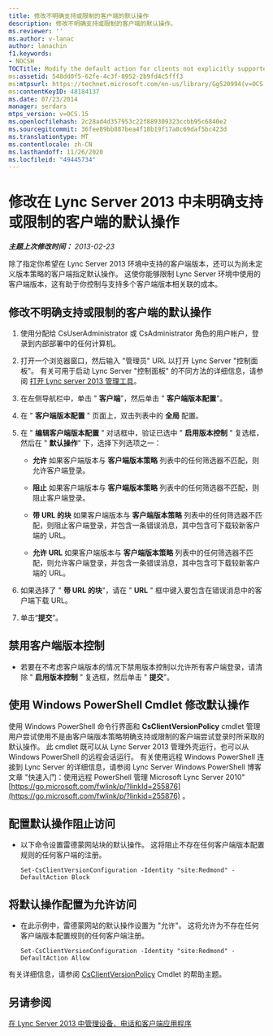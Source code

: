 ```yaml
---
title: 修改不明确支持或限制的客户端的默认操作
description: 修改不明确支持或限制的客户端的默认操作。
ms.reviewer: ''
ms.author: v-lanac
author: lanachin
f1.keywords:
- NOCSH
TOCTitle: Modify the default action for clients not explicitly supported or restricted
ms:assetid: 548dd0f5-62fe-4c3f-8952-2b9fd4c5fff3
ms:mtpsurl: https://technet.microsoft.com/en-us/library/Gg520994(v=OCS.15)
ms:contentKeyID: 48184137
ms.date: 07/23/2014
manager: serdars
mtps_version: v=OCS.15
ms.openlocfilehash: 2c28ad4d357953c22f889309323ccbb95c6840e2
ms.sourcegitcommit: 36fee89bb887bea4f18b19f17a8c69daf5bc423d
ms.translationtype: MT
ms.contentlocale: zh-CN
ms.lasthandoff: 11/26/2020
ms.locfileid: "49445734"
---
```

# <a name="modify-the-default-action-for-clients-not-explicitly-supported-or-restricted-in-lync-server-2013"></a>修改在 Lync Server 2013 中未明确支持或限制的客户端的默认操作

<div data-xmlns="http://www.w3.org/1999/xhtml">

<div class="topic" data-xmlns="http://www.w3.org/1999/xhtml" data-msxsl="urn:schemas-microsoft-com:xslt" data-cs="https://msdn.microsoft.com/">

<div data-asp="https://msdn2.microsoft.com/asp">



</div>

<div id="mainSection">

<div id="mainBody">

<span> </span>

_**主题上次修改时间：** 2013-02-23_

除了指定你希望在 Lync Server 2013 环境中支持的客户端版本，还可以为尚未定义版本策略的客户端指定默认操作。 这使你能够限制 Lync Server 环境中使用的客户端版本，这有助于你控制与支持多个客户端版本相关联的成本。

<div>

## <a name="to-modify-the-default-action-for-clients-not-explicitly-supported-or-restricted"></a>修改不明确支持或限制的客户端的默认操作

1.  使用分配给 CsUserAdministrator 或 CsAdministrator 角色的用户帐户，登录到内部部署中的任何计算机。

2.  打开一个浏览器窗口，然后输入 "管理员" URL 以打开 Lync Server "控制面板"。 有关可用于启动 Lync Server "控制面板" 的不同方法的详细信息，请参阅 [打开 Lync server 2013 管理工具](lync-server-2013-open-lync-server-administrative-tools.md)。

3.  在左侧导航栏中，单击 " **客户端**"，然后单击 " **客户端版本配置**"。

4.  在 " **客户端版本配置** " 页面上，双击列表中的 **全局** 配置。

5.  在 " **编辑客户端版本配置** " 对话框中，验证已选中 " **启用版本控制** " 复选框，然后在 " **默认操作**" 下，选择下列选项之一：
    
      - **允许**   如果客户端版本与 **客户端版本策略** 列表中的任何筛选器不匹配，则允许客户端登录。
    
      - **阻止**   如果客户端版本与 **客户端版本策略** 列表中的任何筛选器不匹配，则阻止客户端登录。
    
      - **带 URL 的块**   如果客户端版本与 **客户端版本策略** 列表中的任何筛选器不匹配，则阻止客户端登录，并包含一条错误消息，其中包含可下载较新客户端的 URL。
    
      - **允许 URL**   如果客户端版本与 **客户端版本策略** 列表中的任何筛选器不匹配，则允许客户端登录，并包含一条错误消息，其中包含可下载较新客户端的 URL。

6.  如果选择了 " **带 URL 的块**"，请在 " **URL** " 框中键入要包含在错误消息中的客户端下载 URL。

7.  单击“**提交**”。

</div>

<div>

## <a name="to-disable-client-version-control"></a>禁用客户端版本控制

  - 若要在不考虑客户端版本的情况下禁用版本控制以允许所有客户端登录，请清除 " **启用版本控制** " 复选框，然后单击 " **提交**"。

</div>

<div>

## <a name="modifying-the-default-action-by-using-windows-powershell-cmdlets"></a>使用 Windows PowerShell Cmdlet 修改默认操作

使用 Windows PowerShell 命令行界面和 **CsClientVersionPolicy** cmdlet 管理用户尝试使用不是由客户端版本策略明确支持或限制的客户端尝试登录时所采取的默认操作。 此 cmdlet 既可以从 Lync Server 2013 管理外壳运行，也可以从 Windows PowerShell 的远程会话运行。 有关使用远程 Windows PowerShell 连接到 Lync Server 的详细信息，请参阅 Lync Server Windows PowerShell 博客文章 "快速入门：使用远程 PowerShell 管理 Microsoft Lync Server 2010" [https://go.microsoft.com/fwlink/p/?linkId=255876](https://go.microsoft.com/fwlink/p/?linkid=255876) 。

<div>

## <a name="to-configure-the-default-action-to-block-access"></a>配置默认操作阻止访问

  - 以下命令设置雷德蒙网站块的默认操作。 这将阻止不存在任何客户端版本配置规则的任何客户端的注册。
    
        Set-CsClientVersionConfiguration -Identity "site:Redmond" -DefaultAction Block

</div>

<div>

## <a name="to-configure-the-default-action-to-allow-access"></a>将默认操作配置为允许访问

  - 在此示例中，雷德蒙网站的默认操作设置为 "允许"。 这将允许为不存在任何客户端版本配置规则的任何客户端注册。
    
        Set-CsClientVersionConfiguration -Identity "site:Redmond" -DefaultAction Allow

</div>

有关详细信息，请参阅 [CsClientVersionPolicy](https://technet.microsoft.com/library/Gg398876(v=OCS.15)) Cmdlet 的帮助主题。

</div>

<div>

## <a name="see-also"></a>另请参阅


[在 Lync Server 2013 中管理设备、电话和客户端应用程序](lync-server-2013-managing-devices-phones-and-client-applications.md)  
  

</div>

</div>

<span> </span>

</div>

</div>

</div>

